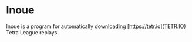 # Inoue

Inoue is a program for automatically downloading [https://tetr.io](TETR.IO) Tetra League replays.